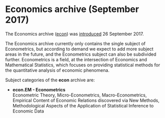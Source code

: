 Economics archive (September 2017)
==================================

The Economics archive ([econ](/archive/econ)) was
[introduced](announcement) 26 September 2017.

The Economics archive currently only contains the single subject of
Econometrics, but according to demand we expect to add more subject
areas in the future, and the Econometrics subject can also be subdivided
further. Econometrics is a field, at the intersection of Economics and
Mathematical Statistics, which focuses on providing statistical methods
for the quantitative analysis of economic phenomena.

Subject categories of the **econ** archive are:

-   **econ.EM - Econometrics**  
    Econometric Theory, Micro-Econometrics, Macro-Econometrics,
    Empirical Content of Economic Relations discovered via New Methods,
    Methodological Aspects of the Application of Statistical Inference
    to Economic Data
